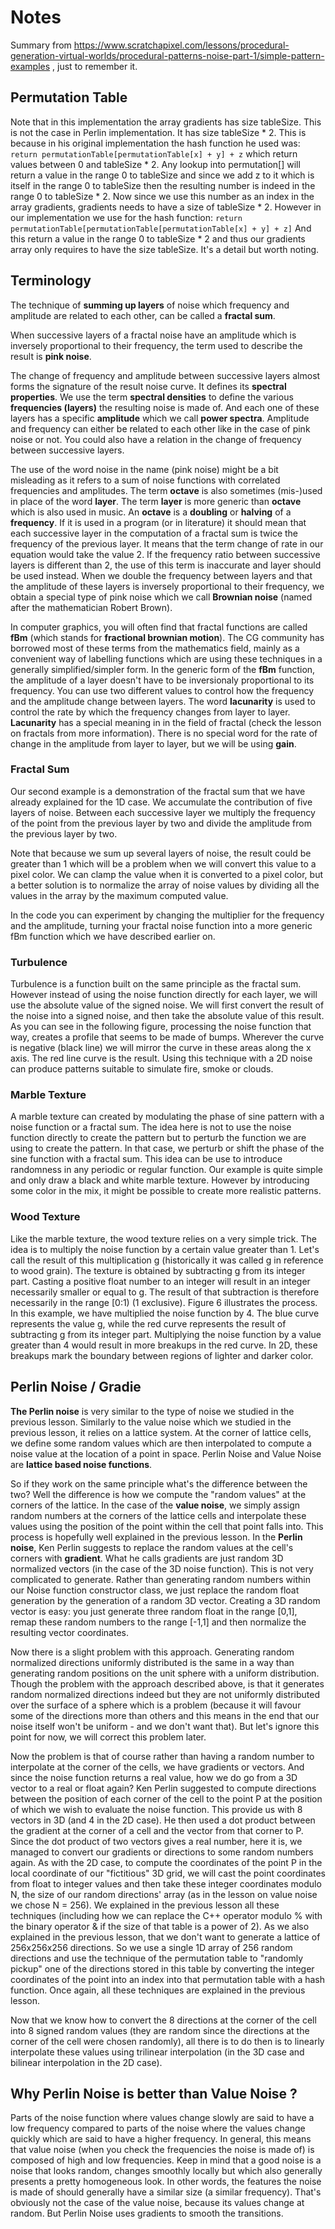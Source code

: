 # Notes

Summary from https://www.scratchapixel.com/lessons/procedural-generation-virtual-worlds/procedural-patterns-noise-part-1/simple-pattern-examples , just to remember it.

## Permutation Table

Note that in this implementation the array gradients has size  tableSize. This is not the case in Perlin implementation. It has size tableSize * 2. This is because in his original implementation the hash function he used was: 
``return permutationTable[permutationTable[x] + y] + z``
which return values between 0 and tableSize \* 2. Any lookup into permutation[] will return a value in the range 0 to tableSize and since we add z to it which is itself in the range 0 to tableSize then the resulting number is indeed in the range 0 to tableSize \* 2. Now since we use this number as an index in the array gradients, gradients needs to have a size of tableSize * 2. However in our implementation we use for the hash function: 
``return permutationTable[permutationTable[permutationTable[x] + y] + z]`` 
And this return a value in the range 0 to tableSize * 2 and thus our gradients array only requires to have the size tableSize. It's a detail but worth noting.

## Terminology

The technique of **summing up layers** of noise which frequency and amplitude are related to each other, can be called a **fractal sum**.

When successive layers of a fractal noise have an amplitude which is inversely proportional to their frequency, the term used to describe the result is **pink noise**.

The change of frequency and amplitude between successive layers almost forms the signature of the result noise curve. It defines its **spectral properties**. We use the term **spectral densities** to define the various **frequencies (layers)** the resulting noise is made of. And each one of these layers has a specific **amplitude** which we call **power spectra**. Amplitude and frequency can either be related to each other like in the case of pink noise or not. You could also have a relation in the change of frequency between successive layers.

The use of the word noise in the name (pink noise) might be a bit misleading as it refers to a sum of noise functions with correlated frequencies and amplitudes. The term **octave** is also sometimes (mis-)used in place of the word **layer**. The term **layer** is more generic than **octave** which is also used in music. An **octave** is a **doubling** or **halving** of a **frequency**. If it is used in a program (or in literature) it should mean that each successive layer in the computation of a fractal sum is twice the frequency of the previous layer. It means that the term change of rate in our equation would take the value 2. If the frequency ratio between successive layers is different than 2, the use of this term is inaccurate and layer should be used instead. When we double the frequency between layers and that the amplitude of these layers is inversely proportional to their frequency, we obtain a special type of pink noise which we call **Brownian noise** (named after the mathematician Robert Brown).

In computer graphics, you will often find that fractal functions are called **fBm** (which stands for **fractional brownian motion**). The CG community has borrowed most of these terms from the mathematics field, mainly as a convenient way of labelling functions which are using these techniques in a generally simplified/simpler form. In the generic form of the **fBm** function, the amplitude of a layer doesn't have to be inversionaly proportional to its frequency. You can use two different values to control how the frequency and the amplitude change between layers. The word **lacunarity** is used to control the rate by which the frequency changes from layer to layer. **Lacunarity** has a special meaning in in the field of fractal (check the lesson on fractals from more information). There is no special word for the rate of change in the amplitude from layer to layer, but we will be using **gain**.

### Fractal Sum

Our second example is a demonstration of the fractal sum that we have already explained for the 1D case. We accumulate the contribution of five layers of noise. Between each successive layer we multiply the frequency of the point from the previous layer by two and divide the amplitude from the previous layer by two.

Note that because we sum up several layers of noise, the result could be greater than 1 which will be a problem when we will convert this value to a pixel color. We can clamp the value when it is converted to a pixel color, but a better solution is to normalize the array of noise values by dividing all the values in the array by the maximum computed value. 

In the code you can experiment by changing the multiplier for the frequency and the amplitude, turning your fractal noise function into a more generic fBm function which we have described earlier on.

### Turbulence

Turbulence is a function built on the same principle as the fractal sum. However instead of using the noise function directly for each layer, we will use the absolute value of the signed noise. We will first convert the result of the noise into a signed noise, and then take the absolute value of this result. As you can see in the following figure, processing the noise function that way, creates a profile that seems to be made of bumps. Wherever the curve is negative (black line) we will mirror the curve in these areas along the x axis. The red line curve is the result. Using this technique with a 2D noise can produce patterns suitable to simulate fire, smoke or clouds.

### Marble Texture

A marble texture can created by modulating the phase of sine pattern with a noise function or a fractal sum. The idea here is not to use the noise function directly to create the pattern but to perturb the function we are using to create the pattern. In that case, we perturb or shift the phase of the sine function with a fractal sum. This idea can be use to introduce randomness in any periodic or regular function. Our example is quite simple and only draw a black and white marble texture. However by introducing some color in the mix, it might be possible to create more realistic patterns.

### Wood Texture

Like the marble texture, the wood texture relies on a very simple trick. The idea is to multiply the noise function by a certain value greater than 1. Let's call the result of this multiplication g (historically it was called g in reference to wood grain). The texture is obtained by subtracting g from its integer part. Casting a positive float number to an integer will result in an integer necessarily smaller or equal to g. The result of that subtraction is therefore necessarily in the range [0:1) (1 exclusive). Figure 6 illustrates the process. In this example, we have multiplied the noise function by 4. The blue curve represents the value g, while the red curve represents the result of subtracting g from its integer part. Multiplying the noise function by a value greater than 4 would result in more breakups in the red curve. In 2D, these breakups mark the boundary between regions of lighter and darker color.

## Perlin Noise / Gradie

**The Perlin noise** is very similar to the type of noise we studied in the previous lesson. Similarly to the value noise which we studied in the previous lesson, it relies on a lattice system. At the corner of lattice cells, we define some random values which are then interpolated to compute a noise value at the location of a point in space. Perlin Noise and Value Noise are **lattice based noise functions**.

So if they work on the same principle what's the difference between the two? Well the difference is how we compute the "random values" at the corners of the lattice. In the case of the **value noise**, we simply assign random numbers at the corners of the lattice cells and interpolate these values using the position of the point within the cell that point falls into. This process is hopefully well explained in the previous lesson. In the **Perlin noise**, Ken Perlin suggests to replace the random values at the cell's corners with **gradient**. What he calls gradients are just random 3D normalized vectors (in the case of the 3D noise function). This is not very complicated to generate. Rather than generating random numbers within our Noise function constructor class, we just replace the random float generation by the generation of a random 3D vector. Creating a 3D random vector is easy: you just generate three random float in the range [0,1], remap these random numbers to the range [-1,1] and then normalize the resulting vector coordinates.

Now there is a slight problem with this approach. Generating random normalized directions uniformly distributed is the same in a way than generating random positions on the unit sphere with a uniform distribution. Though the problem with the approach described above, is that it generates random normalized directions indeed but they are not uniformly distributed over the surface of a sphere which is a problem (because it will favour some of the directions more than others and this means in the end that our noise itself won't be uniform - and we don't want that). But let's ignore this point for now, we will correct this problem later.

Now the problem is that of course rather than having a random number to interpolate at the corner of the cells, we have gradients or vectors. And since the noise function returns a real value, how we do go from a 3D vector to a real or float again? Ken Perlin suggested to compute directions between the position of each corner of the cell to the point P at the position of which we wish to evaluate the noise function. This provide us with 8 vectors in 3D (and 4 in the 2D case). He then used a dot product between the gradient at the corner of a cell and the vector from that corner to P. Since the dot product of two vectors gives a real number, here it is, we managed to convert our gradients or directions to some random numbers again. As with the 2D case, to compute the coordinates of the point P in the local coordinate of our "fictitious" 3D grid, we will cast the point coordinates from float to integer values and then take these integer coordinates modulo N, the size of our random directions' array (as in the lesson on value noise we chose N = 256). We explained in the previous lesson all these techniques (including how we can replace the C++ operator modulo % with the binary operator & if the size of that table is a power of 2). As we also explained in the previous lesson, that we don't want to generate a lattice of 256x256x256 directions. So we use a single 1D array of 256 random directions and use the technique of the permutation table to "randomly pickup" one of the directions stored in this table by converting the integer coordinates of the point into an index into that permutation table with a hash function. Once again, all these techniques are explained in the previous lesson.

Now that we know how to convert the 8 directions at the corner of the cell into 8 signed random values (they are random since the directions at the corner of the cell were chosen randomly), all there is to do then is to linearly interpolate these values using trilinear interpolation (in the 3D case and bilinear interpolation in the 2D case).

## Why Perlin Noise is better than Value Noise ?

Parts of the noise function where values change slowly are said to have a low frequency compared to parts of the noise where the values change quickly which are said to have a higher frequency. In general, this means that value noise (when you check the frequencies the noise is made of) is composed of high and low frequencies. Keep in mind that a good noise is a noise that looks random, changes smoothly locally but which also generally presents a pretty homogeneous look. In other words, the features the noise is made of should generally have a similar size (a similar frequency). That's obviously not the case of the value noise, because its values change at random. But Perlin Noise uses gradients to smooth the transitions.